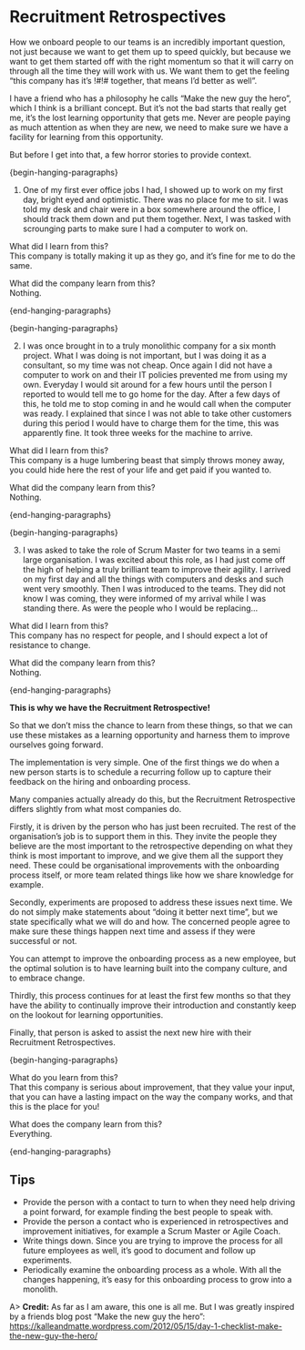 ﻿# Recruitment Retrospectives

How we onboard people to our teams is an incredibly important question, not just because we want to get them up to speed quickly, but because we want to get them started off with the right momentum so that it will carry on through all the time they will work with us. We want them to get the feeling “this company has it’s !#!# together, that means I’d better as well”.

I have a friend who has a philosophy he calls “Make the new guy the hero”, which I think is a brilliant concept. But it’s not the bad starts that really get me, it’s the lost learning opportunity that gets me. Never are people paying as much attention as when they are new, we need to make sure we have a facility for learning from this opportunity.

But before I get into that, a few horror stories to provide context.

{begin-hanging-paragraphs}

1) One of my first ever office jobs I had, I showed up to work on my first day, bright eyed and optimistic. There was no place for me to sit. I was told my desk and chair were in a box somewhere around the office, I should track them down and put them together. Next, I was tasked with scrounging parts to make sure I had a computer to work on.

What did I learn from this?  
This company is totally making it up as they go, and it’s fine for me to do the same.

What did the company learn from this?  
Nothing.

{end-hanging-paragraphs}

{begin-hanging-paragraphs}

2) I was once brought in to a truly monolithic company for a six month project. What I was doing is not important, but I was doing it as a consultant, so my time was not cheap. Once again I did not have a computer to work on and their IT policies prevented me from using my own. Everyday I would sit around for a few hours until the person I reported to would tell me to go home for the day. After a few days of this, he told me to stop coming in and he would call when the computer was ready. I explained that since I was not able to take other customers during this period I would have to charge them for the time, this was apparently fine. It took three weeks for the machine to arrive.

What did I learn from this?  
This company is a huge lumbering beast that simply throws money away, you could hide here the rest of your life and get paid if you wanted to.

What did the company learn from this?  
Nothing.

{end-hanging-paragraphs}

{begin-hanging-paragraphs}

3) I was asked to take the role of Scrum Master for two teams in a semi large organisation. I was excited about this role, as I had just come off the high of helping a truly brilliant team to improve their agility. I arrived on my first day and all the things with computers and desks and such went very smoothly. Then I was introduced to the teams. They did not know I was coming, they were informed of my arrival while I was standing there. As were the people who I would be replacing…

What did I learn from this?  
This company has no respect for people, and I should expect a lot of resistance to change.

What did the company learn from this?  
Nothing.

{end-hanging-paragraphs}

**This is why we have the Recruitment Retrospective!**

So that we don’t miss the chance to learn from these things, so that we can use these mistakes as a learning opportunity and harness them to improve ourselves going forward.

The implementation is very simple. One of the first things we do when a new person starts is to schedule a recurring follow up to capture their feedback on the hiring and onboarding process.

Many companies actually already do this, but the Recruitment Retrospective differs slightly from what most companies do.

Firstly, it is driven by the person who has just been recruited. The rest of the organisation’s job is to support them in this. They invite the people they believe are the most important to the retrospective depending on what they think is most important to improve, and we give them all the support they need. These could be organisational improvements with the onboarding process itself, or more team related things like how we share knowledge for example.

Secondly, experiments are proposed to address these issues next time. We do not simply make statements about “doing it better next time”, but we state specifically what we will do and how. The concerned people agree to make sure these things happen next time and assess if they were successful or not.

You can attempt to improve the onboarding process as a new employee, but the optimal solution is to have learning built into the company culture, and to embrace change.

Thirdly, this process continues for at least the first few months so that they have the ability to continually improve their introduction and constantly keep on the lookout for learning opportunities.

Finally, that person is asked to assist the next new hire with their Recruitment Retrospectives.

{begin-hanging-paragraphs}

What do you learn from this?  
That this company is serious about improvement, that they value your input, that you can have a lasting impact on the way the company works, and that this is the place for you!  
  
What does the company learn from this?  
Everything.

{end-hanging-paragraphs}

## Tips
- Provide the person with a contact to turn to when they need help driving a point forward, for example finding the best people to speak with.
- Provide the person a contact who is experienced in retrospectives and improvement initiatives, for example a Scrum Master or Agile Coach.
- Write things down. Since you are trying to improve the process for all future employees as well, it’s good to document and follow up experiments.
- Periodically examine the onboarding process as a whole. With all the changes happening, it’s easy for this onboarding process to grow into a monolith.

A> **Credit:** As far as I am aware, this one is all me.
But I was greatly inspired by a friends blog post “Make the new guy the hero”:
<https://kalleandmatte.wordpress.com/2012/05/15/day-1-checklist-make-the-new-guy-the-hero/>
